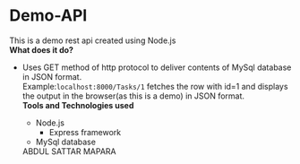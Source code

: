 # Demo-API
This is a demo rest api created using Node.js<br />
<b>What does it do?</b><br />
<ul>
  <li>Uses GET method of http protocol to deliver contents of MySql database in JSON format.<br />Example:<code>localhost:8000/Tasks/1</code> fetches the row with id=1 and displays the output in the browser(as this is a demo) in JSON format.</>
</li>
<b>Tools and Technologies used</b>
<ul>
  <li>
    Node.js
      <ul>
         <li>
           Express framework
        </li>
      </ul>
  </li>
  <li>
    MySql database
  </li> 
</ul>
<footer>ABDUL SATTAR MAPARA</footer>
